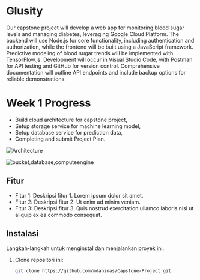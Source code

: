 # Glusity

Our capstone project will develop a web app for monitoring blood sugar levels and managing diabetes, leveraging Google Cloud Platform. The backend will use Node.js for core functionality, including authentication and authorization, while the frontend will be built using a JavaScript framework. Predictive modeling of blood sugar trends will be implemented with TensorFlow.js. Development will occur in Visual Studio Code, with Postman for API testing and GitHub for version control. Comprehensive documentation will outline API endpoints and include backup options for reliable demonstrations.

# Week 1 Progress

- Build cloud architecture for capstone project, 
- Setup storage service for machine learning model,
- Setup database service for prediction data,
- Completing and submit Project Plan.
  
![Architecture](https://cdn.discordapp.com/attachments/1301100003170848769/1302663184091578458/Arsitektur.png?ex=672edde1&is=672d8c61&hm=85d9223b8bdee779deee4d2345a9266437687c17e810feb6d3d1de72696597f2&)

![bucket,database,computeengine](https://cdn.discordapp.com/attachments/1052676913556094996/1304362083412086844/cekpoin1.png?ex=672f1d5a&is=672dcbda&hm=2a0345920ea5cdb10c61a43a2b75c9b16642eca431036df6265c5579caf2464b&)
## Fitur

- Fitur 1: Deskripsi fitur 1. Lorem ipsum dolor sit amet.
- Fitur 2: Deskripsi fitur 2. Ut enim ad minim veniam.
- Fitur 3: Deskripsi fitur 3. Quis nostrud exercitation ullamco laboris nisi ut aliquip ex ea commodo consequat.

## Instalasi

Langkah-langkah untuk menginstal dan menjalankan proyek ini.

1. Clone repositori ini:
   ```bash
   git clone https://github.com/mdaninas/Capstone-Project.git

